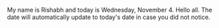 My name is Rishabh and today is Wednesday, November 4. Hello all. The date will automatically update to today's date in case you did not notice.
